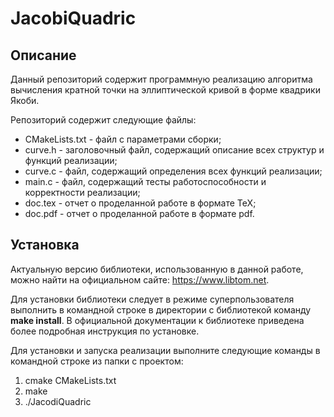 # JacobiQuadric
## Описание
Данный репозиторий содержит программную реализацию алгоритма вычисления кратной точки на эллиптической кривой в форме квадрики Якоби.

Репозиторий содержит следующие файлы:
* CMakeLists.txt - файл с параметрами сборки;
* curve.h - заголовочный файл, содержащий описание всех структур и функций реализации;
* curve.c - файл, содержащий определения всех функций реализации;
* main.c - файл, содержащий тесты работоспособности и корректности реализации;
* doc.tex - отчет о проделанной работе в формате TeX;
* doc.pdf - отчет о проделанной работе в формате pdf.

## Установка
Актуальную версию библиотеки, использованную в данной работе, можно найти на официальном сайте: https://www.libtom.net. 

Для установки библиотеки следует в режиме суперпользователя выполнить в командной строке в директории с библиотекой команду **make install**. В официальной документации к библиотеке приведена более подробная инструкция по установке.

Для установки и запуска реализации выполните следующие команды в командной строке из папки с проектом:
1. cmake CMakeLists.txt
2. make
3. ./JacodiQuadric
